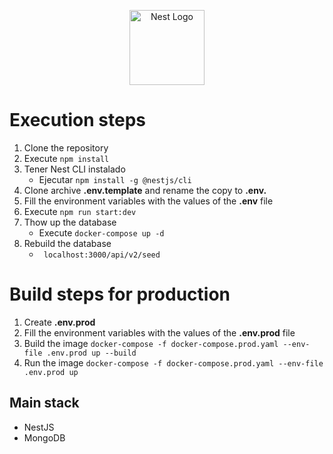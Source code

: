 <p align="center">
  <a href="http://nestjs.com/" target="blank"><img src="https://nestjs.com/img/logo-small.svg" width="120" alt="Nest Logo" /></a>
</p>

# Execution steps
1. Clone the repository
2. Execute ```npm install```
3. Tener Nest CLI instalado
    - Ejecutar ```npm install -g @nestjs/cli```
4. Clone archive __.env.template__ and rename the copy to __.env.__
5. Fill the environment variables with the values of the __.env__ file
6. Execute ```npm run start:dev```
7. Thow up the database
    - Execute ```docker-compose up -d```
8. Rebuild the database
    - ``` localhost:3000/api/v2/seed``` 

# Build steps for production
1. Create __.env.prod__
2. Fill the environment variables with the values of the __.env.prod__ file
3. Build the image ```docker-compose -f docker-compose.prod.yaml --env-file .env.prod up --build```
4. Run the image ```docker-compose -f docker-compose.prod.yaml --env-file .env.prod up```


## Main stack
* NestJS
* MongoDB
